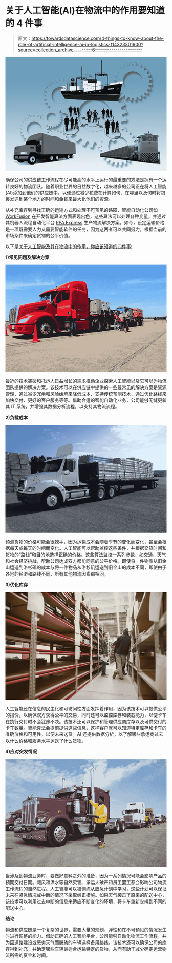 # 关于人工智能(AI)在物流中的作用要知道的 4 件事

> 原文：<https://towardsdatascience.com/4-things-to-know-about-the-role-of-artificial-intelligence-ai-in-logistics-f14323301900?source=collection_archive---------6----------------------->

![](img/48e8fce66725ef15f20620de673daa91.png)

确保公司的供应链工作流程在尽可能高的水平上运行的最重要的方法是拥有一个运转良好的物流团队。随着职业世界的日益数字化，越来越多的公司正在将人工智能(AI)添加到他们的供应链中，以便通过减少花费在计算如何、在哪里以及何时将包裹发送到某个地方的时间和金钱来最大化他们的资源。

从补充库存到寻找正确的运输方式和处理不可预见的路障，智能自动化公司如 [WorkFusion](https://goo.gl/CxjrCg) 在开发智能算法方面表现出色，这些算法可以处理各种变量，并通过其机器人流程自动化平台 [RPA Express](https://goo.gl/xCdpHJ) 生产物流解决方案。如今，设定运输价格是一项既需要人力又需要智能软件的任务，因为这两者可以共同努力，根据当前的市场条件来确定货物的公平价值。

以下是[关于人工智能及其在物流中的作用，你应该知道的四件事:](http://www.businessinsider.com/ai-supply-chain-logistics-report-2018-1)

**1)常见问题及解决方案**

![](img/5ef62d6e7dddbfeb96a34a0b4e415066.png)

最近的技术突破和托运人日益增长的需求推动企业探索人工智能以及它可以为物流团队提供的解决方案。该技术可以在供应链中提供的一些最常见的解决方案是资源管理、通过减少冗余和风险缓解来降低成本、支持传统预测技术、通过优化路线来加快交付、更好的客户服务等等。借助合适的智能自动化业务，公司能够无缝更新其 IT 系统，并增强其数据分析流程，以支持其物流流程。

**2)负载成本**

![](img/a59e885284e687705fdde7929ca3bd48.png)

预测货物的价格可能会很棘手，因为运输成本会随着季节的变化而变化，甚至会根据每天或每天的时间而变化。人工智能可以帮助监控这些条件，并根据交货时间和货物的“路线”和目的地选择正确的价格。这些算法监控一系列参数，如交通、天气和社会经济挑战，帮助公司达成双方都能同意的公平价格。即使将一件物品从旧金山运送到洛杉矶的成本与将一件物品从洛杉矶运送到旧金山的成本不同，即使由于各地的经济和路线不同，所有其他物流因素都相同。

**3)优化库存**

![](img/6a4bbb4daeaac5fb7628c83bb6a098f2.png)

人工智能还在信息的民主化和可访问性方面发挥着作用，因为该技术可以提供公平的报价，以确保双方获得公平的交易，同时还可以监控库存和装载能力，以便卡车在执行交付时不会犹豫不决。该技术还可以保护和管理供应商库存以及可供交付的卡车数量。智能算法会提前提供这些信息，这样客户就可以知道特定库存和卡车的准确价格和可用性，以便未来送货。AI 还提供数据分析，以了解哪些承运商过去以什么价格和服务水平运送了什么货物。

**4)应对突发情况**

![](img/c81e519d11a295356e7e7f73c7bc5dae.png)

当涉及到物流业务时，要做好意料之外的准备，因为一系列情况可能会影响产品的预期交付日期。飓风和洪水等自然灾害、承运人破产和员工罢工都会影响公司物流工作流程的自然进程。人工智能可以被训练从应急计划中学习，这些计划可以保证未来在紧急情况或中断的情况下采取纠正措施。如果天气袭击了原来的配送中心，该技术可以利用过去中断的信息来适应不断变化的环境，将卡车重新安排到不同的配送中心。

**结论**

物流和供应链是一个复杂的世界，需要大量的规划、弹性和在不可预见的情况发生时进行调整的能力。借助正确的人工智能平台，公司能够自动化物流工作流程，并为因道路建设或恶劣天气而脱轨的车辆选择备用路线。该技术还可以确保公司的库存得到补充，并确定哪些车辆最适合运输特定的货物，从而有助于减少确定运营物流所需的资金和时间。